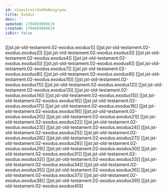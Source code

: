 ```yaml
---
id: o1axv1roir4x69e0wzgryew
title: Exodus
desc: ''
updated: 1704669006619
created: 1704669006619
isDir: false
---
```

[[jst.jst-old-testament.02-exodus.exodus1]]
[[jst.jst-old-testament.02-exodus.exodus2]]
[[jst.jst-old-testament.02-exodus.exodus3]]
[[jst.jst-old-testament.02-exodus.exodus4]]
[[jst.jst-old-testament.02-exodus.exodus5]]
[[jst.jst-old-testament.02-exodus.exodus6]]
[[jst.jst-old-testament.02-exodus.exodus7]]
[[jst.jst-old-testament.02-exodus.exodus8]]
[[jst.jst-old-testament.02-exodus.exodus9]]
[[jst.jst-old-testament.02-exodus.exodus10]]
[[jst.jst-old-testament.02-exodus.exodus11]]
[[jst.jst-old-testament.02-exodus.exodus12]]
[[jst.jst-old-testament.02-exodus.exodus13]]
[[jst.jst-old-testament.02-exodus.exodus14]]
[[jst.jst-old-testament.02-exodus.exodus15]]
[[jst.jst-old-testament.02-exodus.exodus16]]
[[jst.jst-old-testament.02-exodus.exodus17]]
[[jst.jst-old-testament.02-exodus.exodus18]]
[[jst.jst-old-testament.02-exodus.exodus19]]
[[jst.jst-old-testament.02-exodus.exodus20]]
[[jst.jst-old-testament.02-exodus.exodus21]]
[[jst.jst-old-testament.02-exodus.exodus22]]
[[jst.jst-old-testament.02-exodus.exodus23]]
[[jst.jst-old-testament.02-exodus.exodus24]]
[[jst.jst-old-testament.02-exodus.exodus25]]
[[jst.jst-old-testament.02-exodus.exodus26]]
[[jst.jst-old-testament.02-exodus.exodus27]]
[[jst.jst-old-testament.02-exodus.exodus28]]
[[jst.jst-old-testament.02-exodus.exodus29]]
[[jst.jst-old-testament.02-exodus.exodus30]]
[[jst.jst-old-testament.02-exodus.exodus31]]
[[jst.jst-old-testament.02-exodus.exodus32]]
[[jst.jst-old-testament.02-exodus.exodus33]]
[[jst.jst-old-testament.02-exodus.exodus34]]
[[jst.jst-old-testament.02-exodus.exodus35]]
[[jst.jst-old-testament.02-exodus.exodus36]]
[[jst.jst-old-testament.02-exodus.exodus37]]
[[jst.jst-old-testament.02-exodus.exodus38]]
[[jst.jst-old-testament.02-exodus.exodus39]]
[[jst.jst-old-testament.02-exodus.exodus40]]
